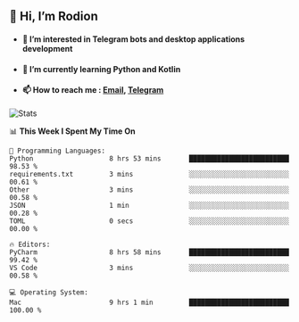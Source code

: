 ## 👋 Hi, I’m Rodion
- #### 👀 I’m interested in Telegram bots and desktop applications development
- #### 🌱 I’m currently learning Python and Kotlin
- #### 📫 How to reach me : [Email](mailto:me@lavn.ml), [Telegram](https://t.me/rodion_gudz)

![Stats](https://github-readme-stats.vercel.app/api?username=rodion-gudz&show_icons=true&theme=github_dark&hide_border=true&hide=issues&count_private=true&layout=compact)


<!--START_SECTION:waka-->
📊 **This Week I Spent My Time On** 

```text
💬 Programming Languages: 
Python                   8 hrs 53 mins       █████████████████████████   98.53 % 
requirements.txt         3 mins              ░░░░░░░░░░░░░░░░░░░░░░░░░   00.61 % 
Other                    3 mins              ░░░░░░░░░░░░░░░░░░░░░░░░░   00.58 % 
JSON                     1 min               ░░░░░░░░░░░░░░░░░░░░░░░░░   00.28 % 
TOML                     0 secs              ░░░░░░░░░░░░░░░░░░░░░░░░░   00.00 % 

🔥 Editors: 
PyCharm                  8 hrs 58 mins       █████████████████████████   99.42 % 
VS Code                  3 mins              ░░░░░░░░░░░░░░░░░░░░░░░░░   00.58 % 

💻 Operating System: 
Mac                      9 hrs 1 min         █████████████████████████   100.00 % 
```


<!--END_SECTION:waka-->
